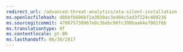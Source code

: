 ```yaml
---
redirect_url: /advanced-threat-analytics/ata-silent-installation
ms.openlocfilehash: d8bbfb606bf2a3830ac3ed84c5ad3f224c408236
ms.sourcegitcommit: 470675730967e0c36ebc90fc399baa64e7901f6b
ms.translationtype: HT
ms.contentlocale: pt-BR
ms.lasthandoff: 06/30/2017
---
```


